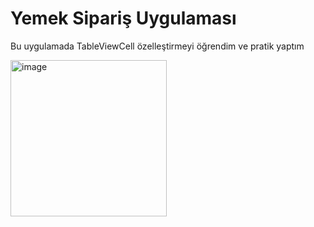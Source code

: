 # Yemek Sipariş Uygulaması

Bu uygulamada TableViewCell özelleştirmeyi öğrendim ve pratik yaptım

<img width="250" alt="image" src="https://user-images.githubusercontent.com/54503469/178742057-f3a4e471-66e9-4ba9-b22a-d51c555ec9fa.png">

 
